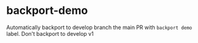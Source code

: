 # backport-demo
Automatically backport to develop branch the main PR with `backport demo` label.
Don't backport to develop v1
